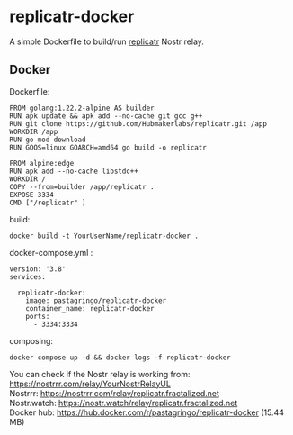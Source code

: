 # replicatr-docker
A simple Dockerfile to build/run [replicatr](https://github.com/Hubmakerlabs/replicatr) Nostr relay.  

## Docker
Dockerfile:
```
FROM golang:1.22.2-alpine AS builder
RUN apk update && apk add --no-cache git gcc g++
RUN git clone https://github.com/Hubmakerlabs/replicatr.git /app
WORKDIR /app 
RUN go mod download
RUN GOOS=linux GOARCH=amd64 go build -o replicatr

FROM alpine:edge
RUN apk add --no-cache libstdc++
WORKDIR /
COPY --from=builder /app/replicatr . 
EXPOSE 3334
CMD ["/replicatr" ]
```

build:
```
docker build -t YourUserName/replicatr-docker .
```

docker-compose.yml :
```
version: '3.8'
services:

  replicatr-docker:
    image: pastagringo/replicatr-docker
    container_name: replicatr-docker
    ports:
      - 3334:3334
```

composing:
```
docker compose up -d && docker logs -f replicatr-docker
```

You can check if the Nostr relay is working from: https://nostrrr.com/relay/YourNostrRelayUL  
Nostrrr: https://nostrrr.com/relay/replicatr.fractalized.net  
Nostr.watch: https://nostr.watch/relay/replicatr.fractalized.net  
Docker hub: https://hub.docker.com/r/pastagringo/replicatr-docker (15.44 MB)  
